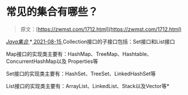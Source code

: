 <!--yml
category: 未分类
date: 0001-01-01 00:00:00
-->

# 常见的集合有哪些？

> 原文：[https://zwmst.com/1712.html](https://zwmst.com/1712.html)

   [ *Java集合* ](https://zwmst.com/java%e9%9b%86%e5%90%88)*[ <time datetime="2021-08-15T16:18:42+08:00"> 2021-08-15 </time> ](https://zwmst.com/1712.html)  Collection接口的子接口包括：Set接口和List接口

Map接口的实现类主要有：HashMap、TreeMap、Hashtable、ConcurrentHashMap以及 Properties等

Set接口的实现类主要有：HashSet、TreeSet、LinkedHashSet等

List接口的实现类主要有：ArrayList、LinkedList、Stack以及Vector等*